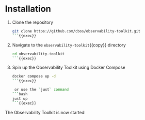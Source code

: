 # Installation

1. Clone the repository

   ```bash
   git clone https://github.com/cbos/observability-toolkit.git
   ```{{exec}}

1. Navigate to the `observability-toolkit`{{copy}} directory

   ```bash
   cd observability-toolkit
   ```{{exec}}

1. Spin up the Observability Toolkit using Docker Compose

   ```bash
   docker compose up -d
   ```{{exec}}
   
    or use the `just` command
   ```bash
   just up
   ```{{exec}}

The Observability Toolkit is now started 